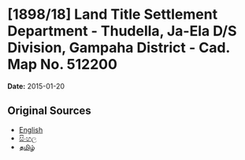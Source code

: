 # [1898/18] Land Title Settlement Department - Thudella, Ja-Ela D/S Division, Gampaha District - Cad. Map No. 512200

**Date:** 2015-01-20

## Original Sources

- [English](https://documents.gov.lk/view/extra-gazettes/2015/1/1898-18_E.pdf)
- [සිංහල](https://documents.gov.lk/view/extra-gazettes/2015/1/1898-18_S.pdf)
- [தமிழ்](https://documents.gov.lk/view/extra-gazettes/2015/1/1898-18_T.pdf)
